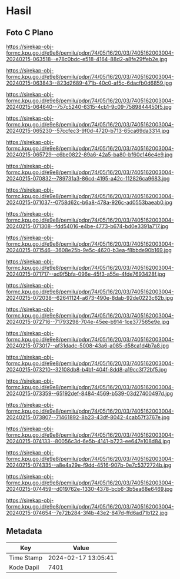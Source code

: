 # Hasil

## Foto C Plano

https://sirekap-obj-formc.kpu.go.id/e9e8/pemilu/pdpr/74/05/16/20/03/7405162003004-20240215-063518--e78c0bdc-e518-4164-88d2-a8fe29ffeb2e.jpg

https://sirekap-obj-formc.kpu.go.id/e9e8/pemilu/pdpr/74/05/16/20/03/7405162003004-20240215-063843--823d2689-471b-40c0-af5c-6dacfb0d6859.jpg

https://sirekap-obj-formc.kpu.go.id/e9e8/pemilu/pdpr/74/05/16/20/03/7405162003004-20240215-064640--757c5240-6315-4cb1-9c09-7589844450f5.jpg

https://sirekap-obj-formc.kpu.go.id/e9e8/pemilu/pdpr/74/05/16/20/03/7405162003004-20240215-065230--57ccfec3-9f0d-4720-b713-65ca69da3314.jpg

https://sirekap-obj-formc.kpu.go.id/e9e8/pemilu/pdpr/74/05/16/20/03/7405162003004-20240215-065729--c6be0822-89a6-42a5-ba80-bf60c146e4e9.jpg

https://sirekap-obj-formc.kpu.go.id/e9e8/pemilu/pdpr/74/05/16/20/03/7405162003004-20240215-070832--789731a3-86cd-4195-a42c-112826ca9683.jpg

https://sirekap-obj-formc.kpu.go.id/e9e8/pemilu/pdpr/74/05/16/20/03/7405162003004-20240215-071037--0758d62c-b6a8-478a-926c-ad0553baeab0.jpg

https://sirekap-obj-formc.kpu.go.id/e9e8/pemilu/pdpr/74/05/16/20/03/7405162003004-20240215-071308--fdd54016-e4be-4773-b674-bd0e3391a717.jpg

https://sirekap-obj-formc.kpu.go.id/e9e8/pemilu/pdpr/74/05/16/20/03/7405162003004-20240215-071546--3608e25b-9e5c-4620-b3ea-f8bbde90b169.jpg

https://sirekap-obj-formc.kpu.go.id/e9e8/pemilu/pdpr/74/05/16/20/03/7405162003004-20240215-071717--ad9f5bfa-096e-45f3-a55e-4fde7693428f.jpg

https://sirekap-obj-formc.kpu.go.id/e9e8/pemilu/pdpr/74/05/16/20/03/7405162003004-20240215-072038--62641124-a673-490e-8dab-92de0223c62b.jpg

https://sirekap-obj-formc.kpu.go.id/e9e8/pemilu/pdpr/74/05/16/20/03/7405162003004-20240215-072716--71793298-704e-45ee-b914-1ce377565e9e.jpg

https://sirekap-obj-formc.kpu.go.id/e9e8/pemilu/pdpr/74/05/16/20/03/7405162003004-20240215-073017--af31dadc-5008-43a6-a085-d58ca1d4b7a8.jpg

https://sirekap-obj-formc.kpu.go.id/e9e8/pemilu/pdpr/74/05/16/20/03/7405162003004-20240215-073210--32108db8-b4b1-404f-8dd8-a19cc3f72bf5.jpg

https://sirekap-obj-formc.kpu.go.id/e9e8/pemilu/pdpr/74/05/16/20/03/7405162003004-20240215-073359--65192def-8484-4569-b539-03d27400497d.jpg

https://sirekap-obj-formc.kpu.go.id/e9e8/pemilu/pdpr/74/05/16/20/03/7405162003004-20240215-073807--71461892-8b23-43df-8042-4cab57f3767e.jpg

https://sirekap-obj-formc.kpu.go.id/e9e8/pemilu/pdpr/74/05/16/20/03/7405162003004-20240215-074133--80056c3d-6e5b-4141-b723-ee647e108d84.jpg

https://sirekap-obj-formc.kpu.go.id/e9e8/pemilu/pdpr/74/05/16/20/03/7405162003004-20240215-074335--a8e4a29e-f9dd-4516-907b-0e7c5372724b.jpg

https://sirekap-obj-formc.kpu.go.id/e9e8/pemilu/pdpr/74/05/16/20/03/7405162003004-20240215-074459--d019762e-1330-4378-bcb6-3b5ea68e6469.jpg

https://sirekap-obj-formc.kpu.go.id/e9e8/pemilu/pdpr/74/05/16/20/03/7405162003004-20240215-074654--7e72b284-3f4b-43e2-847d-ffd6ad71b122.jpg


## Metadata

| Key        | Value               |
| ---------- | ------------------- |
| Time Stamp | 2024-02-17 13:05:41 |
| Kode Dapil | 7401                |



